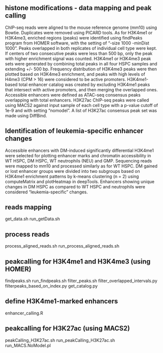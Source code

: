 ## histone modifications - data mapping and peak calling
ChIP-seq reads were aligned to the mouse reference genome (mm10) using Bowtie. Duplicates were removed using PICARD tools. As for H3K4me1 or H3K4me3, enriched regions (peaks) were identified using findPeaks program from HOMER software, with the setting of “-size 1000 -minDist 1000”. Peaks overlapped in both replicates of individual cell type were kept. If centers of two consecutive peaks were less than 500 bp, only the peak with higher enrichment signal was counted. H3K4me1 or H3K4me3 peak sets were generated by combining total peaks in all four HSPC samples and extending +/- 500 bp. Frequency distribution of H3K4me3 peaks were then plotted based on H3K4me3 enrichment, and peaks with high levels of H4me3 (CPM > 16) were considered to be active promoters. H3K4me1-based total enhancer catalog was created by excluding H3K4me1 peaks that intersect with active promoters, and then merging the overlapped ones. Accessible enhancers were defined as ATAC-seq consensus peaks overlapping with total enhancers. H3K27ac ChIP-seq peaks were called using MACS2 against input sample of each cell type with a p-value cutoff of 1e-9 and with setting “nomodel”. A list of H3K27ac consensus peak set was made using DiffBind. 

## Identification of leukemia-specific enhancer changes
Accessible enhancers with DM-induced significantly differential H3K4me1 were selected for plotting enhancer marks and chromatin accessibility in WT HSPC, DM HSPC, WT neutrophils (NEU) and GMP. Sequencing reads were mapped to mm10 and processed similarly as for WT HSPC. DM gained or lost enhancer groups were divided into two subgroups based on H3K4me1 enrichment patterns by k-means clustering (n = 2) using computeMatrix and plotHeatmap in deepTools. Enhancers showing unique changes in DM HSPC as compared to WT HSPC and neutrophils were considered “leukemia-specific” changes. 


## reads mapping
get_data.sh
run_getData.sh

## process reads
process_aligned_reads.sh
run_process_aligned_reads.sh

## peakcalling for H3K4me1 and H3K4me3 (using HOMER)
findpeaks.sh
run_findpeaks.sh
filter_peaks.sh
filter_overlapped_intervals.py
filterpeaks_based_on_index.py
get_catalog.py

## define H3K4me1-marked enhancers
enhancer_calling.R

## peakcalling for H3K27ac (using MACS2)
peakCalling_H3K27ac.sh
run_peakCalling_H3K27ac.sh
run_MACS.NoModel.pl






